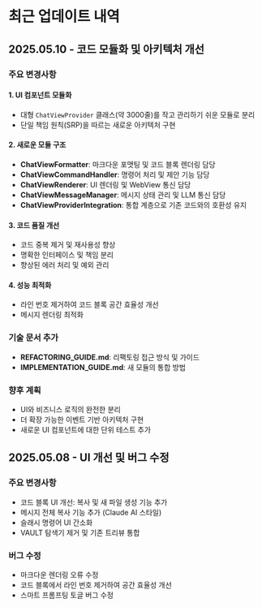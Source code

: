 # 최근 업데이트 내역

## 2025.05.10 - 코드 모듈화 및 아키텍처 개선

### 주요 변경사항

#### 1. UI 컴포넌트 모듈화
- 대형 `ChatViewProvider` 클래스(약 3000줄)를 작고 관리하기 쉬운 모듈로 분리
- 단일 책임 원칙(SRP)을 따르는 새로운 아키텍처 구현

#### 2. 새로운 모듈 구조
- **ChatViewFormatter**: 마크다운 포맷팅 및 코드 블록 렌더링 담당
- **ChatViewCommandHandler**: 명령어 처리 및 제안 기능 담당
- **ChatViewRenderer**: UI 렌더링 및 WebView 통신 담당
- **ChatViewMessageManager**: 메시지 상태 관리 및 LLM 통신 담당
- **ChatViewProviderIntegration**: 통합 계층으로 기존 코드와의 호환성 유지

#### 3. 코드 품질 개선
- 코드 중복 제거 및 재사용성 향상
- 명확한 인터페이스 및 책임 분리
- 향상된 에러 처리 및 예외 관리

#### 4. 성능 최적화
- 라인 번호 제거하여 코드 블록 공간 효율성 개선
- 메시지 렌더링 최적화

### 기술 문서 추가
- **REFACTORING_GUIDE.md**: 리팩토링 접근 방식 및 가이드
- **IMPLEMENTATION_GUIDE.md**: 새 모듈의 통합 방법

### 향후 계획
- UI와 비즈니스 로직의 완전한 분리
- 더 확장 가능한 이벤트 기반 아키텍처 구현
- 새로운 UI 컴포넌트에 대한 단위 테스트 추가

## 2025.05.08 - UI 개선 및 버그 수정

### 주요 변경사항
- 코드 블록 UI 개선: 복사 및 새 파일 생성 기능 추가
- 메시지 전체 복사 기능 추가 (Claude AI 스타일)
- 슬래시 명령어 UI 간소화
- VAULT 탐색기 제거 및 기존 트리뷰 통합

### 버그 수정
- 마크다운 렌더링 오류 수정
- 코드 블록에서 라인 번호 제거하여 공간 효율성 개선
- 스마트 프롬프팅 토글 버그 수정